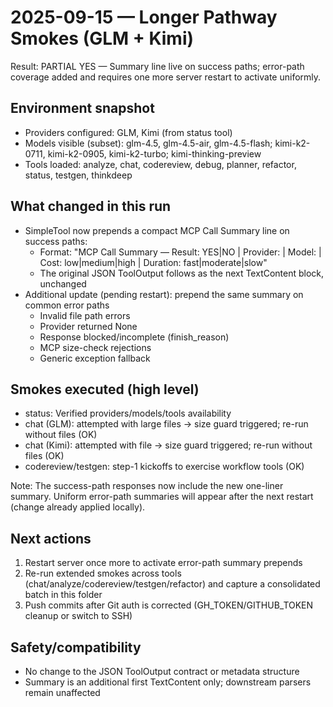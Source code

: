 # 2025-09-15 — Longer Pathway Smokes (GLM + Kimi)

Result: PARTIAL YES — Summary line live on success paths; error-path coverage added and requires one more server restart to activate uniformly.

## Environment snapshot
- Providers configured: GLM, Kimi (from status tool)
- Models visible (subset): glm-4.5, glm-4.5-air, glm-4.5-flash; kimi-k2-0711, kimi-k2-0905, kimi-k2-turbo; kimi-thinking-preview
- Tools loaded: analyze, chat, codereview, debug, planner, refactor, status, testgen, thinkdeep

## What changed in this run
- SimpleTool now prepends a compact MCP Call Summary line on success paths:
  - Format: "MCP Call Summary — Result: YES|NO | Provider: <name> | Model: <id> | Cost: low|medium|high | Duration: fast|moderate|slow"
  - The original JSON ToolOutput follows as the next TextContent block, unchanged
- Additional update (pending restart): prepend the same summary on common error paths
  - Invalid file path errors
  - Provider returned None
  - Response blocked/incomplete (finish_reason)
  - MCP size-check rejections
  - Generic exception fallback

## Smokes executed (high level)
- status: Verified providers/models/tools availability
- chat (GLM): attempted with large files → size guard triggered; re-run without files (OK)
- chat (Kimi): attempted with file → size guard triggered; re-run without files (OK)
- codereview/testgen: step-1 kickoffs to exercise workflow tools (OK)

Note: The success-path responses now include the new one-liner summary. Uniform error-path summaries will appear after the next restart (change already applied locally).

## Next actions
1) Restart server once more to activate error-path summary prepends
2) Re-run extended smokes across tools (chat/analyze/codereview/testgen/refactor) and capture a consolidated batch in this folder
3) Push commits after Git auth is corrected (GH_TOKEN/GITHUB_TOKEN cleanup or switch to SSH)

## Safety/compatibility
- No change to the JSON ToolOutput contract or metadata structure
- Summary is an additional first TextContent only; downstream parsers remain unaffected

